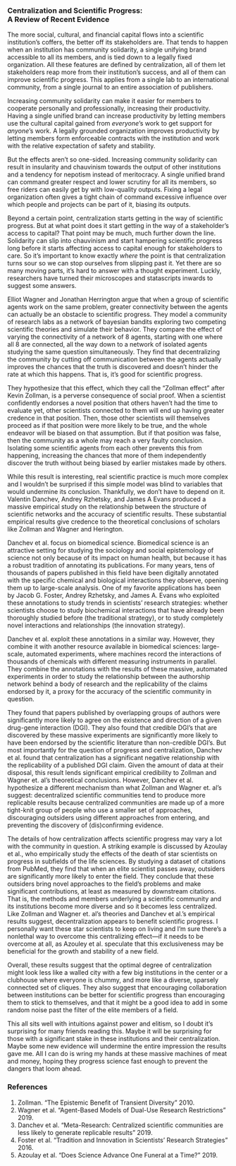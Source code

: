 ### Centralization and Scientific Progress: <br/>A Review of Recent Evidence

The more social, cultural, and financial capital flows into a scientific institution’s coffers, the better off its stakeholders are. That tends to happen when an institution has community solidarity, a single unifying brand accessible to all its members, and is tied down to a legally fixed organization. All these features are defined by centralization, all of them let stakeholders reap more from their institution’s success, and all of them can improve scientific progress. This applies from a single lab to an international community, from a single journal to an entire association of publishers.

Increasing community solidarity can make it easier for members to cooperate personally and professionally, increasing their productivity. Having a single unified brand can increase productivity by letting members use the cultural capital gained from _everyone_’s work to get support for _anyone_’s work. A legally grounded organization improves productivity by letting members form enforceable contracts with the institution and work with the relative expectation of safety and stability.

But the effects aren’t so one-sided. Increasing community solidarity can result in insularity and chauvinism towards the output of other institutions and a tendency for nepotism instead of meritocracy. A single unified brand can command greater respect and lower scrutiny for all its members, so free riders can easily get by with low-quality outputs. Fixing a legal organization often gives a tight chain of command excessive influence over which people and projects can be part of it, biasing its outputs.

Beyond a certain point, centralization starts getting in the way of scientific progress. But at what point does it start getting in the way of a stakeholder’s access to capital? That point may be much, much further down the line. Solidarity can slip into chauvinism and start hampering scientific progress long before it starts affecting access to capital enough for stakeholders to care. So it’s important to know exactly _where_ the point is that centralization turns sour so we can stop ourselves from slipping past it. Yet there are so many moving parts, it’s hard to answer with a thought experiment. Luckly, researchers have turned their microscopes and statascripts inwards to suggest some answers.

Elliot Wagner and Jonathan Herrington argue that when a group of scientific agents work on the same problem, greater connectivity between the agents can actually be an obstacle to scientific progress. They model a community of research labs as a network of bayesian bandits exploring two competing scientific theories and simulate their behavior. They compare the effect of varying the connectivity of a network of 8 agents, starting with one where all 8 are connected, all the way down to a network of isolated agents studying the same question simultaneously. They find that decentralizing the community by cutting off communication between the agents actually improves the chances that the truth is discovered and doesn’t hinder the rate at which this happens. That is, it’s good for scientific progress.

They hypothesize that this effect, which they call the “Zollman effect” after Kevin Zollman, is a perverse consequence of social proof. When a scientist confidently endorses a novel position that others haven’t had the time to evaluate yet, other scientists connected to them will end up having greater credence in that position. Then, those other scientists will themselves proceed as if that position were more likely to be true, and the whole endeavor will be biased on that assumption. But if that position was false, then the community as a whole may reach a very faulty conclusion. Isolating some scientific agents from each other prevents this from happening, increasing the chances that more of them independently discover the truth without being biased by earlier mistakes made by others.

While this result is interesting, real scientific practice is much more complex and I wouldn’t be surprised if this simple model was blind to variables that would undermine its conclusion. Thankfully, we don’t have to depend on it. Valentin Danchev, Andrey Rzhetsky, and James A Evans produced a massive empirical study on the relationship between the structure of scientific networks and the accuracy of scientific results. These substantial empirical results give credence to the theoretical conclusions of scholars like Zollman and Wagner and Herington.

Danchev et al. focus on biomedical science. Biomedical science is an attractive setting for studying the sociology and social epistemology of science not only because of its impact on human health, but because it has a robust tradition of annotating its publications. For many years, tens of thousands of papers published in this field have been digitally annotated with the specific chemical and biological interactions they observe, opening them up to large-scale analysis. One of my favorite applications has been by Jacob G. Foster, Andrey Rzhetsky, and James A. Evans who exploited these annotations to study trends in scientists’ research strategies: whether scientists choose to study biochemical interactions that have already been thoroughly studied before (the traditional strategy), or to study completely novel interactions and relationships (the innovation strategy).

Danchev et al. exploit these annotations in a similar way. However, they combine it with another resource available in biomedical sciences: large-scale, automated experiments, where machines record the interactions of thousands of chemicals with different measuring instruments in parallel. They combine the annotations with the results of these massive, automated experiments in order to study the relationship between the authorship network behind a body of research and the replicability of the claims endorsed by it, a proxy for the accuracy of the scientific community in question.

They found that papers published by overlapping groups of authors were significantly more likely to agree on the existence and direction of a given drug-gene interaction (DGI). They also found that credible DGI’s that are discovered by these massive experiments are significantly more likely to have been endorsed by the scientific literature than non-credible DGI’s. But most importantly for the question of progress and centralization, Danchev et al. found that centralization has a significant negative relationship with the replicability of a published DGI claim. Given the amount of data at their disposal, this result lends significant empirical credibility to Zollman and Wagner et. al’s theoretical conclusions. However, Danchev et al. hypothesize a different mechanism than what Zollman and Wagner et. al’s suggest: decentralized scientific communities tend to produce more replicable results because centralized communities are made up of a more tight-knit group of people who use a smaller set of approaches, discouraging outsiders using different approaches from entering, and preventing the discovery of (dis)confirming evidence.

The details of how centralization affects scientific progress may vary a lot with the community in question. A striking example is discussed by Azoulay et al., who empirically study the effects of the death of star scientists on progress in subfields of the life sciences. By studying a dataset of citations from PubMed, they find that when an elite scientist passes away, outsiders are significantly more likely to enter the field. They conclude that these outsiders bring novel approaches to the field’s problems and make significant contributions, at least as measured by downstream citations. That is, the methods and members underlying a scientific community and its institutions become more diverse and so it becomes less centralized. Like Zollman and Wagner et. al’s theories and Danchev et al.’s empirical results suggest, decentralization appears to benefit scientific progress. I personally want these star scientists to keep on living and I’m sure there’s a nonlethal way to overcome this centralizing effect—if it needs to be overcome at all, as Azouley et al. speculate that this exclusiveness may be beneficial for the growth and stability of a new field.

Overall, these results suggest that the optimal degree of centralization might look less like a walled city with a few big institutions in the center or a clubhouse where everyone is chummy, and more like a diverse, sparsely connected set of cliques. They also suggest that encouraging collaboration between institutions can be better for scientific progress than encouraging them to stick to themselves, and that it might be a good idea to add in some random noise past the filter of the elite members of a field.

This all sits well with intuitions against power and elitism, so I doubt it’s surprising for many friends reading this. Maybe it will be surprising for those with a significant stake in these institutions and their centralization. Maybe some new evidence will undermine the entire impression the results gave me. All I can do is wring my hands at these massive machines of meat and money, hoping they progress science fast enough to prevent the dangers that loom ahead.

### References

1. Zollman. “The Epistemic Benefit of Transient Diversity” 2010.
2. Wagner et al. “Agent-Based Models of Dual-Use Research Restrictions” 2019.
3. Danchev et al. “Meta-Research: Centralized scientific communities are less likely to generate replicable results” 2019.
4. Foster et al. “Tradition and Innovation in Scientists’ Research Strategies” 2016.
5. Azoulay et al. “Does Science Advance One Funeral at a Time?” 2019.
